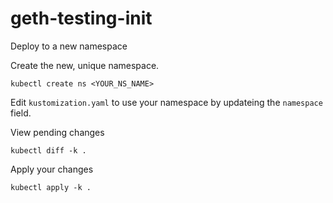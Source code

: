 # geth-testing-init

Deploy to a new namespace

Create the new, unique namespace.

```
kubectl create ns <YOUR_NS_NAME>
```

Edit `kustomization.yaml` to use your namespace by updateing the `namespace` field.

View pending changes

```
kubectl diff -k .
```

Apply your changes

```
kubectl apply -k .
```

